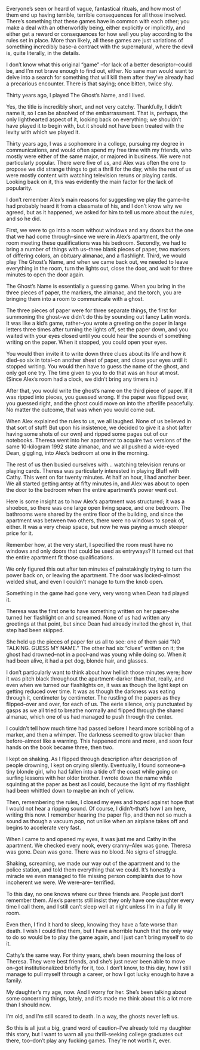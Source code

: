  Everyone’s seen or heard of vague, fantastical rituals, and how most of them end up having terrible, terrible consequences for all those involved. There’s something that these games have in common with each other; you make a deal with an otherworldly being, either explicitly or implicitly, and either get a reward or consequences for how well you play according to the rules set in place. More than likely, all these games are just variations of something incredibly base–a contract with the supernatural, where the devil is, quite literally, in the details.

I don’t know what this original “game” –for lack of a better descriptor–could be, and I’m not brave enough to find out, either. No sane man would want to delve into a search for something that will kill them after they’ve already had a precarious encounter. There is that saying; once bitten, twice shy.

Thirty years ago, I played The Ghost’s Name, and I lived. 

Yes, the title is incredibly short, and not very catchy. Thankfully, I didn’t name it, so I can be absolved of the embarrassment. That is, perhaps, the only lighthearted aspect of it, looking back on everything; we shouldn’t have played it to begin with, but it should not have been treated with the levity with which we played it. 

Thirty years ago, I was a sophomore in a college, pursuing my degree in communications, and would often spend my free time with my friends, who mostly were either of the same major, or majored in business. We were not particularly popular. There were five of us, and Alex was often the one to propose we did strange things to get a thrill for the day, while the rest of us were mostly content with watching television reruns or playing cards. Looking back on it, this was evidently the main factor for the lack of popularity.

I don’t remember Alex’s main reasons for suggesting we play the game–he had probably heard it from a classmate of his, and I don’t know why we agreed, but as it happened, we asked for him to tell us more about the rules, and so he did. 

First, we were to go into a room without windows and any doors but the one that we had come through–since we were in Alex’s apartment, the only room meeting these qualifications was his bedroom. Secondly, we had to bring a number of things with us–three blank pieces of paper, two markers of differing colors, an obituary almanac, and a flashlight. Third, we would play The Ghost’s Name, and when we came back out, we needed to leave everything in the room, turn the lights out, close the door, and wait for three minutes to open the door again.

The Ghost’s Name is essentially a guessing game. When you bring in the three pieces of paper, the markers, the almanac, and the torch, you are bringing them into a room to communicate with a ghost. 

The three pieces of paper were for three separate things, the first for summoning the ghost–we didn’t do this by sounding out fancy Latin words. It was like a kid’s game, rather–you wrote a greeting on the paper in large letters three times after turning the lights off, set the paper down, and you waited with your eyes closed until you could hear the sounds of something writing on the paper. When it stopped, you could open your eyes.

You would then invite it to write down three clues about its life and how it died–so six in total–on another sheet of paper, and close your eyes until it stopped writing. You would then have to guess the name of the ghost, and only got one try. The time given to you to do that was an hour at most. (Since Alex’s room had a clock, we didn’t bring any timers in.)

After that, you would write the ghost’s name on the third piece of paper. If it was ripped into pieces, you guessed wrong. If the paper was flipped over, you guessed right, and the ghost could move on into the afterlife peacefully. No matter the outcome, that was when you would come out.

When Alex explained the rules to us, we all laughed. None of us believed in that sort of stuff! But upon his insistence, we decided to give it a shot (after having some shots of our own) and ripped some pages out of our notebooks. Theresa went into her apartment to acquire two versions of the same 10-kilogram 1992 state almanac, and we all pushed a wide-eyed Dean, giggling, into Alex’s bedroom at one in the morning.

The rest of us then busied ourselves with… watching television reruns or playing cards. Theresa was particularly interested in playing Bluff with Cathy. This went on for twenty minutes. At half an hour, I had another beer. We all started getting antsy at fifty minutes in, and Alex was about to open the door to the bedroom when the entire apartment’s power went out.

Here is some insight as to how Alex’s apartment was structured; it was a shoebox, so there was one large open living space, and one bedroom. The bathrooms were shared by the entire floor of the building, and since the apartment was between two others, there were no windows to speak of, either. It was a very cheap space, but now he was paying a much steeper price for it. 

Remember how, at the very start, I specified the room must have no windows and only doors that could be used as entryways? It turned out that the entire apartment fit those qualifications. 

We only figured this out after ten minutes of painstakingly trying to turn the power back on, or leaving the apartment. The door was locked–almost welded shut, and even I couldn’t manage to turn the knob open.

Something in the game had gone very, very wrong when Dean had played it. 

Theresa was the first one to have something written on her paper–she turned her flashlight on and screamed. None of us had written any greetings at that point, but since Dean had already invited the ghost in, that step had been skipped. 

She held up the pieces of paper for us all to see: one of them said “NO TALKING. GUESS MY NAME.” The other had six “clues” written on it; the ghost had drowned–not in a pool–and was young while doing so. When it had been alive, it had a pet dog, blonde hair, and glasses. 

I don’t particularly want to think about how hellish those minutes were; how it was pitch black throughout the apartment–darker than that, really, and even when we turned our flashlights on, it was as though the light kept on getting reduced over time. It was as though the darkness was eating through it, centimeter by centimeter. The rustling of the papers as they flipped–over and over, for each of us. The eerie silence, only punctuated by gasps as we all tried to breathe normally and flipped through the shared almanac, which one of us had managed to push through the center. 

I couldn’t tell how much time had passed before I heard more scribbling of a marker, and then a whimper. The darkness seemed to grow blacker than before–almost like a warning. This happened more and more, and soon four hands on the book became three, then two. 

I kept on shaking. As I flipped through description after description of people drowning, I kept on crying silently. Eventually, I found someone–a tiny blonde girl, who had fallen into a tide off the coast while going on surfing lessons with her older brother. I wrote down the name while squinting at the paper as best as I could, because the light of my flashlight had been whittled down to maybe an inch of yellow. 

Then, remembering the rules, I closed my eyes and hoped against hope that I would not hear a ripping sound. Of course, I didn’t–that’s how I am here, writing this now.  I remember hearing the paper flip, and then not so much a sound as though a vacuum *pop,* not unlike when an airplane takes off and begins to accelerate very fast. 

When I came to and opened my eyes, it was just me and Cathy in the apartment. We checked every nook, every cranny–Alex was gone. Theresa was gone. Dean was gone. There was no blood. No signs of struggle. 

Shaking, screaming, we made our way out of the apartment and to the police station, and told them everything that we could. It’s honestly a miracle we even managed to file missing person complaints due to how incoherent we were. We were–are– terrified.

To this day, no one knows where our three friends are. People just don’t remember them. Alex’s parents still insist they only have one daughter every time I call them, and I still can’t sleep well at night unless I’m in a fully lit room.

Even then, I find it hard to sleep, knowing they have a fate worse than death. I wish I could find them, but I have a horrible hunch that the only way to do so would be to play the game again, and I just can’t bring myself to do it.

Cathy’s the same way. For thirty years, she’s been mourning the loss of Theresa. They were best friends, and she’s just never been able to move on–got institutionalized briefly for it, too. I don’t know, to this day, how I still manage to pull myself through a career, or how I got lucky enough to have a family. 

My daughter’s my age, now. And I worry for her. She’s been talking about some concerning things, lately, and it’s made me think about this a lot more than I should now. 

I’m old, and I’m still scared to death. In a way, the ghosts never left us. 

So this is all just a big, grand word of caution–I’ve already told my daughter this story, but I want to warn all you thrill-seeking college graduates out there, too–don’t play any fucking games. They’re not worth it, ever.